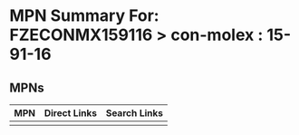 



# MPN Summary For: FZECONMX159116 > con-molex : 15-91-16

## MPNs
  

|MPN|Direct Links|Search Links|
| :--- | :--- | :--- |
||||
